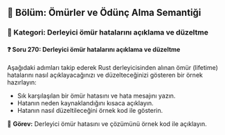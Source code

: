 ## 📘 Bölüm: Ömürler ve Ödünç Alma Semantiği  
### 🔹 Kategori: Derleyici ömür hatalarını açıklama ve düzeltme  
#### ❓ Soru 270: Derleyici ömür hatalarını açıklama ve düzeltme

Aşağıdaki adımları takip ederek Rust derleyicisinden alınan ömür (lifetime) hatalarını nasıl açıklayacağınızı ve düzelteceğinizi gösteren bir örnek hazırlayın:

- Sık karşılaşılan bir ömür hatasını ve hata mesajını yazın.
- Hatanın neden kaynaklandığını kısaca açıklayın.
- Hatanın nasıl düzeltileceğini örnek kod ile gösterin.

🔧 **Görev:** Derleyici ömür hatasını ve çözümünü örnek kod ile açıklayın.
